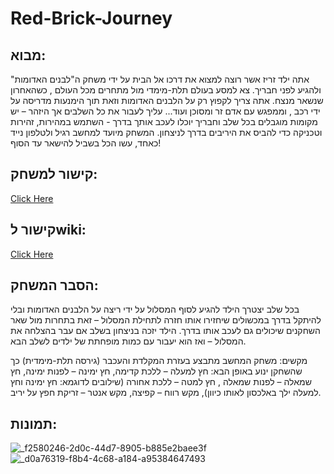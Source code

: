 # Red-Brick-Journey

## מבוא:

אתה ילד זריז אשר רוצה למצוא את דרכו אל הבית על ידי משחק ה"לבנים האדומות" ולהגיע לפני חבריך.
צא למסע בעולם תלת-מימדי מול מתחרים מכל העולם , כשהאחרון שנשאר מנצח. אתה צריך לקפוץ רק על הלבנים האדומות וזאת תוך הימנעות מדריסה על ידי רכב , וממפגש עם אדם זר ומסוכן ועוד...
עליך לעבור את כל השלבים אך היזהר – יש מקומות מוגבלים בכל שלב וחבריך יוכלו לעכב אותך בדרך - השתמש במהירות, זהירות וטכניקה כדי להביס את היריבים בדרך לניצחון.
המשחק מיועד למחשב רגיל ולטלפון נייד כאחד, עשו הכל בשביל להישאר עד הסוף!


## קישור למשחק:

[Click Here](https://videogameteam3.itch.io/redbrick-jurney)

## קישור לwiki:

[Click Here](https://github.com/VideoGameTeam3/The-Red-Bricks/wiki)

## הסבר המשחק:

בכל שלב יצטרך הילד להגיע לסוף המסלול על ידי ריצה על הלבנים האדומות ובלי להיתקל בדרך במכשולים שיחזירו אותו חזרה לתחילת המסלול – זאת בתחרות מול שאר השחקנים שיכולים גם לעכב אותו בדרך.
הילד יזכה בניצחון בשלב אם עבר בהצלחה את המסלול – ואז הוא יעבור עם כמות מופחתת של ילדים לשלב הבא.

מקשים:
משחק המחשב מתבצע בעזרת המקלדת והעכבר (גירסה תלת-מימדית) כך שהשחקן ינוע באופן הבא: חץ למעלה – ללכת קדימה, חץ ימינה – לפנות ימינה, חץ שמאלה – לפנות שמאלה , חץ למטה – ללכת אחורה (שילובים לדוגמא: חץ ימינה וחץ למעלה ילך באלכסון לאותו כיוון), מקש רווח – קפיצה, מקש אנטר – זריקת חפץ על יריב.

## תמונות:

![_f2580246-2d0c-44d7-8905-b885e2baee3f](https://github.com/VideoGameTeam3/The-Red-Bricks/assets/118683420/96a1a328-632f-4be3-b628-eb65a20f6a9d)
![_d0a76319-f8b4-4c68-a184-a95384647493](https://github.com/VideoGameTeam3/The-Red-Bricks/assets/118683420/1e04d796-41b0-45d2-9390-d290ed505af9)

